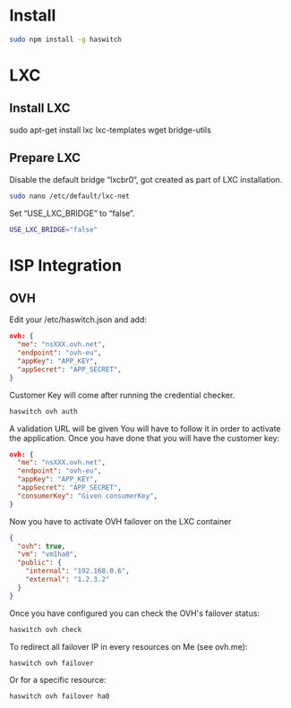 
# Install
```bash
sudo npm install -g haswitch
```

# LXC
## Install LXC
sudo apt-get install lxc lxc-templates wget bridge-utils

## Prepare LXC
Disable the default bridge “lxcbr0“,  got created as part of LXC installation.

```bash
sudo nano /etc/default/lxc-net
```

Set “USE_LXC_BRIDGE” to “false“.

```bash
USE_LXC_BRIDGE="false"
```

# ISP Integration

## OVH
Edit your /etc/haswitch.json and add:
```json
ovh: {
  "me": "nsXXX.ovh.net",
  "endpoint": "ovh-eu",
  "appKey": "APP_KEY",
  "appSecret": "APP_SECRET",
}
```

Customer Key will come after running the credential checker.
```bash
haswitch ovh auth
```
A validation URL will be given You will have to follow it in order to activate the application. Once you have done that you will have the customer key:

```json
ovh: {
  "me": "nsXXX.ovh.net",
  "endpoint": "ovh-eu",
  "appKey": "APP_KEY",
  "appSecret": "APP_SECRET",
  "consumerKey": "Given consumerKey",
}
```

Now you have to activate OVH failover on the LXC container
```json
{
  "ovh": true,
  "vm": "vm1ha0",
  "public": {
    "internal": "192.168.0.6",
    "external": "1.2.3.2"
  }
}
```

Once you have configured you can check the OVH's failover status:
```bash
haswitch ovh check
```

To redirect all failover IP in every resources on Me (see ovh.me):
```bash
haswitch ovh failover
```

Or for a specific resource:
```bash
haswitch ovh failover ha0
```
